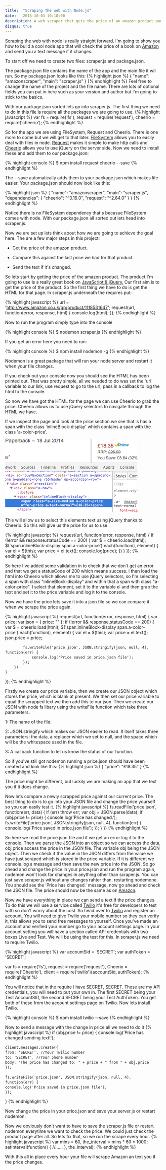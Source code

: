 ```yaml
---
title:  "Scraping the web with Node.js"
date:   2015-10-03 19:18:00
description: A web scraper that gets the price of an amazon product and send me an sms if it changes
disqus: true
---
```

Scraping the web with node is really straight forward. I'm going to show you
how to build a cool node app that will check the price of a book on
<a class='external' target="_blank" href="http://www.amazon.co.uk/dp/1118531647/?tag=timmknightgit-21">Amazon</a>
and send you a text message if it changes.

To start off we need to create two files: scraper.js and package.json.

The package.json file contains the name of the app and the main file it will run.
So my package.json looks like this:
{% highlight json %}
{
    "name": "amazonscraper",
    "main": "scraper.js"
}
{% endhighlight %}
Feel free to change the name of the project and the file name. There are lots of optional fields you can put
in here such as your version and author but I'm going to stick to the basics.

With our package.json sorted lets go into scraper.js. The first thing we need to do in this file
is require all the packages we are going to use.
{% highlight javascript %}
var fs = require('fs'),
    request = require('request'),
    cheerio = require('cheerio');
{% endhighlight %}

So for the app we are using FileSystem, Request and Cheerio. There is one more to come but
we will get to that later. <a class='external' target="_blank" href="https://nodejs.org/api/fs.html">FileSystem</a>
 allows you to easily deal with files in node. <a class='external' target="_blank"  href="https://github.com/request/request">Request</a> makes it simple to make http calls and
 <a class='external' target="_blank" href="https://github.com/Cheeriojs/Cheerio">Cheerio</a> allows you to use
 jQuery on the server side. Now we need to install these and add them to our package.json:

{% highlight console %}
$ npm install request cheerio --save
{% endhighlight %}

The --save automatically adds them to your package.json which makes life easier. Your package.json should now look like this:

{% highlight json %}
{
	"name": "amazonscraper",
	"main": "scraper.js",
	"dependencies": {
	    "cheerio": "^0.19.0",
	    "request": "^2.64.0"
    }
}
{% endhighlight %}

Notice there is no FileSystem dependency that's becasue FileSystem comes with node. With our package.json all sorted out lets head into scraper.js.

Now we are set up lets think about how we are going to achieve the goal here. The are a few major steps in this project:


- Get the price of the amazon product.


- Compare this against the last price we had for that product.


- Send the text if it's changed.

So lets start by getting the price of the amazon product. The product I'm going to use
is a really great book on
<a class='external' target="_blank" href="http://www.amazon.co.uk/dp/1118531647/?tag=timmknightgit-21">JavaScript & jQuery.</a>
Our first aim is to get the price of the product. So the first thing we have to do is get the HTML for that
page. In scraper.js underneath the requires put:

{% highlight javascript %}
	url = 'http://www.amazon.co.uk/gp/product/1118531647';
	request(url, function(error, response, html) {
		console.log(html);
	});
{% endhighlight %}

Now to run the program simply type into the console

{% highlight console %}
$ nodemon scraper.js
{% endhighlight %}

If you get an error here you need to run:

{% highlight console %}
$ npm install nodemon -g
{% endhighlight %}

Nodemon is a great package that will run your node server and restart it when your file changes.

If you check out your console now you should see the HTML has been printed out.
That was pretty simple, all we needed to do was set the 'url' variable to our link,
use request to go to the url, pass in a callback to log the html to the console.

So now we have got the HTML for the page we can use Cheerio to grab the price.
 Cheerio allows us to use jQuery selectors to navigate through the HTML we have.

If we inspect the page and look at the price section we see that is has a span with the class 'inlineBlock-display' which contains a span with the class 'a-color-price'.

<img class="imagecenter" src="/assets/images/amazonprice.png" style="height:236px;width:428px;" alt="">

This will allow us to select this elements text using jQuery thanks to Cheerio. So this will give us the price for us to use.


{% highlight javascript %}
request(url, function(error, response, html) {
	if (!error && response.statusCode == 200) {
		var $ = cheerio.load(html);
		$('span.inlineBlock-display span.a-color-price').each(function(i, element) {
			var el = $(this);
			var price = el.text();
			console.log(price);
		})
	}
});
{% endhighlight %}

So here I've added some validation in to check that we don't get an error and that we get a statusCode of 200 which means success. I then load
the html into Cheerio which allows me to use jQuery selectors, so I'm selecting a span with class "inlineBlock-display" and within that a span with class "a-color-price".
I select that element, set it to the variable el and then grab the text and set it
to the price variable and log it to the console.

Now we have the price lets save it into a json file so we can compare it when we scrape the price again.

{% highlight javascript %}
request(url, function(error, response, html) {
    var price;
    var json = {
        price: ""
    };
    if (!error && response.statusCode == 200) {
        var $ = cheerio.load(html);
        $('span.inlineBlock-display span.a-color-price').each(function(i, element) {
            var el = $(this);
            var price = el.text();
            json.price = price;

            fs.writeFile('price.json', JSON.stringify(json, null, 4), function(err) {
                console.log('Price saved in price.json file');
            });
        })
    }
});
{% endhighlight %}

Firstly we create our price variable, then we create our JSON object which stores the price, which is blank at present.
 We then set our price variable to equal the scrapped text
we then add this to our json. Then we create our JSON with node fs libary
 using the writeFile function which take three parameters.


1: The name of the file.


2: JSON.stringify which makes our JSON easier to read. It itself takes three parameters: the data, a replacer which we set to null, and the space which will be the whitespace used in the file.


3: A callback function to let us know the status of our function.

So if you've still got nodemon running a price.json should have been created and look like this:
{% highlight json %}
{
    "price": "£18.35"
}
{% endhighlight %}

The price might be different, but luckily we are making an app that we text you if it does change.

Now lets compare a newly scrapped price against our current price. The best thing to do is to go into your
JSON file and change the price yourself so you can easily test it.
{% highlight javascript %}
fs.readFile('price.json', function(err, data) {
    if (err) throw err;
    var obj = JSON.parse(data);
    if (obj.price != price) {
        console.log('Price has changed.');
        fs.writeFile('price.json', JSON.stringify(json, null, 4), function(err) {
            console.log('Price saved in price.json file');
        });
    }
})
{% endhighlight %}

So here we read the price.json file and if we get an error log it to the console. Then we parse the JSON into an object
so we can access the data, obj.price access the price in the JSON file. The variable obj being the JSON object. Then we check if the value
in the JSON differs from the value we have just scraped which is stored in the price variable. If it is different we console.log a message
and then save the new price into the JSON. So go ahead and change the price in your price.json and run the program again, nodemon won't look for
changes in anything other than scraper.js. You can just save scraper.js without any changes rahter than,
restarting nodemone. You should see the 'Price has changed.' message, now go ahead and check the JSON file. The price should now be the same as on <a class='external' target="_blank" href="http://www.amazon.co.uk/dp/1118531647/?tag=timmknightgit-21">Amazon</a>.

Now we have everything in place we can send a text if the price changes. To do this we will use a service called <a class='external' target="_blank" href="https://www.twilio.com/">Twilio</a> it's free for developers to test with so don't worry about the cost.
So head over to <a class='external' target="_blank" href="https://www.twilio.com/">Twilio</a> and register an account. You will need to give Twilio your mobile number so they can verify it, this allows you to send free messages to yourself. Once you've made an account and verified your number go to your account
settings page. In your account setting you will have a section called API credentials with two boxes Live and Test. We will be using the test for this. In scraper.js we need to require Twilio.

{% highlight javascript %}
var accountSid = 'SECRET';
var authToken  = 'SECRET';

var fs = require('fs'),
    request = require('request'),
    Cheerio = require('Cheerio'),
    client = require('twilio')(accountSid, authToken);
{% endhighlight %}

You will notice that in the require I have SECRET, SECRET. These are my API credentials, you will need to put your own in.
The first SECRET being your Test AccountSID, the second SECRET being your Test AuthToken. You get both of these from the account settings page on Twilio. Now lets install Twilio.


{% highlight console %}
$ npm install twilio --save
{% endhighlight %}

Now to send a message with the change in price all we need to do it
{% highlight javascript %}
if (obj.price != price) {
	console.log('Price has changed sending text!');

	client.messages.create({
	from: 'SECRET', //Your Twilio number
	to: 'SECRET', //Your phone number
	body: "The price has changed to: " + price + " from " + obj.price
	});

	fs.writeFile('price.json', JSON.stringify(json, null, 4), function(err) {
	console.log('Price saved in price.json file');
	});
}
{% endhighlight %}

Now change the price in your price.json and save your server.js or restart nodemon.


Now we obviously don't want to have to save the scraper.js file or restart nodemon everytime we want to check the price. We could just check the product page after all.
So lets fix that, so we run the scrape every hour.
{% highlight javascript %}
var mins = 60,
    the_interval = mins * 60 * 1000;
setInterval(function() {
	//......
}, the_interval);
{% endhighlight %}

With this all in place every hour your file will scrape Amazon an text you if the price changes.
